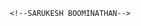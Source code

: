                                 <!--SARUKESH BOOMINATHAN-->

<!-- Abstract: 

The project is a comprehensive task management web application built using React.js for the frontend and PostgreSQL for the backend database. It offers a modern and intuitive user interface for efficiently managing tasks. Users can sign up securely, log in, and access personalized task management features. The application leverages RESTful APIs to interact with the PostgreSQL database, providing functionalities such as task creation, deletion, search, and data retrieval. Additionally, users can download task data and import tasks from external files, enhancing flexibility and usability. With its responsive design and seamless integration of frontend and backend technologies, the project aims to streamline task management processes and enhance productivity for individuals and teams. -->
